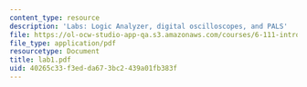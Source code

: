 ```yaml
---
content_type: resource
description: 'Labs: Logic Analyzer, digital oscilloscopes, and PALS'
file: https://ol-ocw-studio-app-qa.s3.amazonaws.com/courses/6-111-introductory-digital-systems-laboratory-fall-2002/40265c33f3edda673bc2439a01fb383f_lab1.pdf
file_type: application/pdf
resourcetype: Document
title: lab1.pdf
uid: 40265c33-f3ed-da67-3bc2-439a01fb383f
---
```


